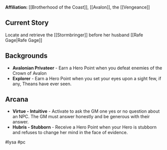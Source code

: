 **Affiliation:** [[Brotherhood of the Coast]], [[Avalon]], the [[Vengeance]]

## Current Story
Locate and retrieve the [[Stormbringer]] before her husband [[Rafe Gage|Rafe Gage]]

## Backgrounds
- **Avalonian Privateer** - Earn a Hero Point when you defeat enemies of the Crown of Avalon
- **Explorer** - Earn a Hero Point when you set your eyes upon a sight few, if any, Theans have ever seen.

## Arcana
- **Virtue - Intuitive** - Activate to ask the GM one yes or no question about an NPC.  The GM must answer honestly and be generous with their answer.
- **Hubris - Stubborn** - Receive a Hero Point when your Hero is stubborn and refuses to change her mind in the face of evidence.

#lysa #pc
